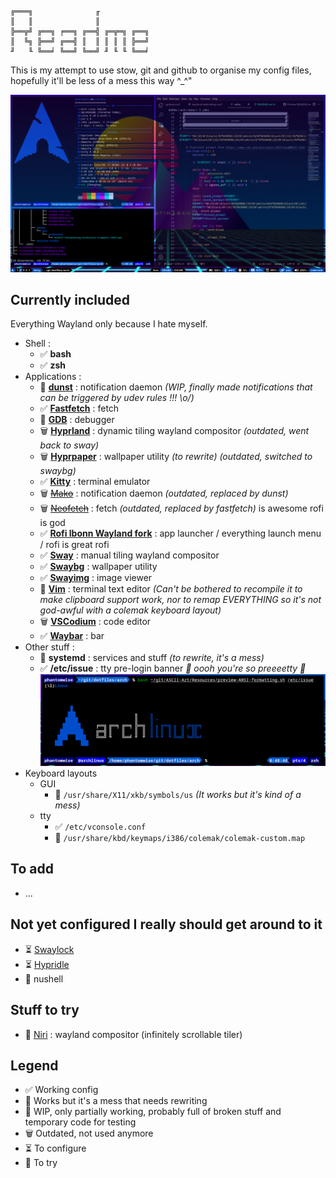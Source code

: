 ```
╔═══╗              ╓            
║   ║              ║            
╠══╦╝ ╔══╗ ╒══╗ ╔══╣ ╔═╦═╗ ╔══╗ 
║  ╚╗ ╠══╝ ╔══╣ ║  ║ ║ ║ ║ ╠══╝ 
╜   ╙ ╚══╛ ╚══╝ ╚══╝ ╜ ╙ ╙ ╚══╛ 
```

This is my attempt to use stow, git and github to organise my config files, hopefully it'll be less of a mess this way ^_^"

![Hyprland Busy Workspace](https://raw.githubusercontent.com/Phantomwise/dotfiles/main/arch/screenshot-busy-workspace-2.png "Busy Workspace")

## Currently included

Everything Wayland only because I hate myself.

- Shell :
  - ✅ **bash**
  - ✅ **zsh**
- Applications :
  - 🚧 **[dunst](https://github.com/dunst-project/dunst)** : notification daemon *(WIP, finally made notifications that can be triggered by udev rules !!! \o/)*
  - ✅ **[Fastfetch](https://github.com/fastfetch-cli/fastfetch)** : fetch
  - 🚧 **[GDB](https://www.gnu.org/software/gdb/)** : debugger
  - 🗑️ **[Hyprland](https://github.com/hyprwm/Hyprland)** : dynamic tiling wayland compositor *(outdated, went back to sway)*
  - 🗑️ **[Hyprpaper](https://github.com/hyprwm/hyprpaper)** : wallpaper utility *(to rewrite)* *(outdated, switched to swaybg)*
  - ✅ **[Kitty](https://sw.kovidgoyal.net/kitty/)** : terminal emulator
  - 🗑️ ~~[Mako](https://github.com/emersion/mako)~~ : notification daemon *(outdated, replaced by dunst)*
  - 🗑️ ~~[Neofetch](https://github.com/dylanaraps/neofetch)~~ : fetch *(outdated, replaced by fastfetch)*
is awesome rofi is god
  - ✅ **[Rofi lbonn Wayland fork](https://github.com/lbonn/rofi)** : app launcher / everything launch menu / rofi is great rofi
  - ✅ **[Sway](https://github.com/swaywm/sway)** : manual tiling wayland compositor
  - ✅ **[Swaybg](https://github.com/swaywm/swaybg)** : wallpaper utility
  - ✅ **[Swayimg](https://github.com/artemsen/swayimg)** : image viewer
  - 💩 **[Vim](https://www.vim.org/)** : terminal text editor *(Can't be bothered to recompile it to make clipboard support work, nor to remap EVERYTHING so it's not god-awful with a colemak keyboard layout)*
  - 🗑️ **[VSCodium](https://github.com/VSCodium/vscodium)** : code editor
  - ✅ **[Waybar](https://github.com/Alexays/Waybar)** : bar
- Other stuff :
  - 💩 **systemd** : services and stuff *(to rewrite, it's a mess)*
  - ✅ **/etc/issue** : tty pre-login banner *🎵 oooh you're so preeeetty 🎵*<BR />
![Preview of /etc/issue](https://raw.githubusercontent.com/Phantomwise/dotfiles/main/arch/screenshot-etc-issue-preview.png "/etc/issue")
- Keyboard layouts
  - GUI
    - 💩 `/usr/share/X11/xkb/symbols/us` *(It works but it's kind of a mess)*
  - tty
    - ✅ `/etc/vconsole.conf`
    - 🚧 `/usr/share/kbd/keymaps/i386/colemak/colemak-custom.map`
<!--
- Resources :
  - Icons
  - Scripts
  - Sounds
  - Wallpapers
-->

## To add
- ...

## Not yet configured I really should get around to it
- ⏳ [Swaylock](https://github.com/swaywm/swaylock)
- ⏳ [Hypridle](https://github.com/hyprwm/hypridle)
- 📌 nushell

## Stuff to try
- 📌 [Niri](https://github.com/YaLTeR/niri) : wayland compositor (infinitely scrollable tiler)

## Legend
- ✅ Working config
- 💩 Works but it's a mess that needs rewriting
- 🚧 WIP, only partially working, probably full of broken stuff and temporary code for testing
- 🗑️ Outdated, not used anymore
- ⏳ To configure
- 📌 To try
